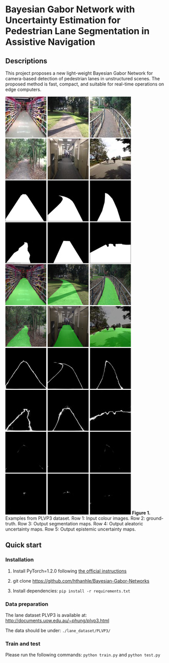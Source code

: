 # Bayesian Gabor Network with Uncertainty Estimation for Pedestrian Lane Segmentation in Assistive Navigation
## Descriptions
This project proposes a new light-weight Bayesian Gabor Network for camera-based detection of pedestrian lanes in unstructured scenes. The proposed method is fast, compact, and
suitable for real-time operations on edge computers.

![alt_text](/output/image/000029.jpg) ![alt_text](/output/image/000059.jpg) ![alt_text](/output/image/000219.jpg) ![alt_text](/output/image/000371.jpg)  ![alt_text](/output/image/000981.jpg) ![alt_text](/output/image/008639.jpg) 
![alt_text](/output/groundtruth/000029.png) ![alt_text](/output/groundtruth/000059.png) ![alt_text](/output/groundtruth/000219.png) ![alt_text](/output/groundtruth/000371.png)  ![alt_text](/output/groundtruth/000981.png) ![alt_text](/output/groundtruth/008639.png) 
![alt_text](/output/segmentation/000029.png) ![alt_text](/output/segmentation/000059.png) ![alt_text](/output/segmentation/000219.png) ![alt_text](/output/segmentation/000371.png)  ![alt_text](/output/segmentation/000981.png) ![alt_text](/output/segmentation/008639.jpg) 
![alt_text](/output/aleatoric/000029.png) ![alt_text](/output/aleatoric/000059.png) ![alt_text](/output/aleatoric/000219.png) ![alt_text](/output/aleatoric/000371.png)  ![alt_text](/output/aleatoric/000981.png) ![alt_text](/output/aleatoric/008639.jpg)
![alt_text](/output/epistemic/000029.png) ![alt_text](/output/epistemic/000059.png) ![alt_text](/output/epistemic/000219.png) ![alt_text](/output/epistemic/000371.png)  ![alt_text](/output/epistemic/000981.png) ![alt_text](/output/epistemic/008639.jpg) 
**Figure 1.** Examples from PLVP3 dataset. Row 1: Input colour images. Row 2: ground-truth. Row 3: Output segmentation maps. Row 4: Output aleatoric uncertainty maps. Row 5: Output epistemic uncertainty maps.
## Quick start
### Installation
1. Install PyTorch=1.2.0 following [the official instructions](https://pytorch.org/)

2. git clone https://github.com/hthanhle/Bayesian-Gabor-Networks

3. Install dependencies: `pip install -r requirements.txt`

### Data preparation

The lane dataset PLVP3 is available at: http://documents.uow.edu.au/~phung/plvp3.html

The data should be under: `./lane_dataset/PLVP3/`

### Train and test

Please run the following commands: `python train.py` and `python test.py`

